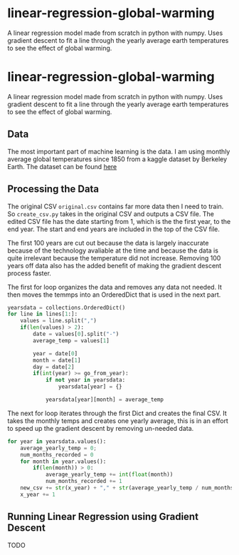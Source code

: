 # linear-regression-global-warming
A linear regression model made from scratch in python with numpy. Uses gradient descent to fit a line through the yearly average earth temperatures to see the effect of global warming.

# linear-regression-global-warming
A linear regression model made from scratch in python with numpy. Uses gradient descent to fit a line through the yearly average earth temperatures to see the effect of global warming.

## Data
The most important part of machine learning is the data. I am using monthly average global temperatures since 1850 from a kaggle dataset by Berkeley Earth. The dataset can be found [here](https://www.kaggle.com/berkeleyearth/climate-change-earth-surface-temperature-data)


## Processing the Data
The original CSV `original.csv` contains far more data then I need to train. So `create_csv.py` takes in the original CSV and outputs a CSV file. The edited CSV file has the date starting from 1, which is the the first year, to the end year. The start and end years are included in the top of the CSV file.

The first 100 years are cut out because the data is largely inaccurate because of the technology avaliable at the time and because the data is quite irrelevant because the temperature did not increase. Removing 100 years off data also has the added benefit of making the gradient descent process faster.

The first for loop organizes the data and removes any data not needed. It then moves the temmps into an OrderedDict that is used in the next part.
```python
yearsdata = collections.OrderedDict()
for line in lines[1:]:
    values = line.split(",")
    if(len(values) > 2):
        date = values[0].split("-")
        average_temp = values[1]

        year = date[0]
        month = date[1]
        day = date[2]
        if(int(year) >= go_from_year):
            if not year in yearsdata:
                yearsdata[year] = {}

            yearsdata[year][month] = average_temp
```

The next for loop iterates through the first Dict and creates the final CSV. It takes the monthly temps and creates one yearly average, this is in an effort to speed up the gradient descent by removing un-needed data.
```python
for year in yearsdata.values():
    average_yearly_temp = 0;
    num_months_recorded = 0
    for month in year.values():
        if(len(month)) > 0:
            average_yearly_temp += int(float(month))
            num_months_recorded += 1
    new_csv += str(x_year) + "," + str(average_yearly_temp / num_months_recorded) + "\n"
    x_year += 1
```

## Running Linear Regression using Gradient Descent
TODO
